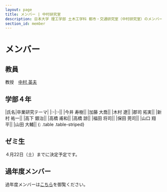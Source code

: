 ```yaml
---
layout: page
title: メンバー | 中村研究室
description: 日本大学 理工学部 土木工学科 都市・交通研究室（中村研究室）のメンバー
section_id: member
---
```

# メンバー

## 教員
教授　[中村 英夫](nakamura)

## 学部４年

|氏名|卒業研究テーマ|
|:-|:-||
|今井 寿樹||
|加藤 大喬||
|木村 遼||
|郡司 拓実||
|新村 祐一||
|高下 銀治||
|高橋 甫和||
|高橋 諒||
|福田 将司||
|保田 莞司||
|山口 翔平||
|山田 大輔||
{: .table .table-striped}

## ゼミ生

４月22日（土）までに決定予定です。

## 過年度メンバー

過年度メンバーは[こちら](former_member)を御覧ください。
